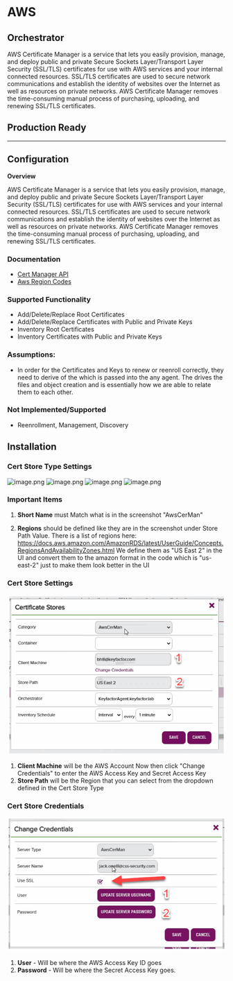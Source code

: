 # AWS
## Orchestrator

AWS Certificate Manager is a service that lets you easily provision, manage, and deploy public and private Secure Sockets Layer/Transport Layer Security (SSL/TLS) certificates for use with AWS services and your internal connected resources. SSL/TLS certificates are used to secure network communications and establish the identity of websites over the Internet as well as resources on private networks. AWS Certificate Manager removes the time-consuming manual process of purchasing, uploading, and renewing SSL/TLS certificates.

## Production Ready

<!-- add integration specific information below -->
*** 
## **Configuration**

**Overview**

AWS Certificate Manager is a service that lets you easily provision, manage, and deploy public and private Secure Sockets Layer/Transport Layer Security (SSL/TLS) certificates for use with AWS services and your internal connected resources. SSL/TLS certificates are used to secure network communications and establish the identity of websites over the Internet as well as resources on private networks. AWS Certificate Manager removes the time-consuming manual process of purchasing, uploading, and renewing SSL/TLS certificates.

### Documentation

- [Cert Manager API](https://docs.aws.amazon.com/acm/latest/userguide/sdk.html)
- [Aws Region Codes](https://docs.aws.amazon.com/AmazonRDS/latest/UserGuide/Concepts.RegionsAndAvailabilityZones.html)

### Supported Functionality
- Add/Delete/Replace Root Certificates
- Add/Delete/Replace Certificates with Public and Private Keys
- Inventory Root Certificates
- Inventory Certificates with Public and Private Keys

### Assumptions:
- In order for the Certificates and Keys to renew or reenroll correctly, they need to derive of the <alias> which is passed into the any agent.  The <alias> drives the files and object creation and is essentially how we are able to relate them to each other.

### Not Implemented/Supported
- Reenrollment, Management, Discovery

## **Installation**

### Cert Store Type Settings
![image.png](/Media/Images/CertStoreType-Basic.gif)
![image.png](/Media/Images/CertStoreType-Advanced.gif)
![image.png](/Media/Images/CertStoreType-CustomFields.gif)
![image.png](/Media/Images/CertStoreType-EntryParams.gif)

### Important Items
1)  **Short Name** must Match what is in the screenshot "AwsCerMan"

2) **Regions** should be defined like they are in the screenshot under Store Path Value.  There is a list of regions here:
https://docs.aws.amazon.com/AmazonRDS/latest/UserGuide/Concepts.RegionsAndAvailabilityZones.html
We define them as "US East 2" in the UI and convert them to the amazon format in the code which is "us-east-2" just to make them look better in the UI

### Cert Store Settings
![image.png](/Media/Images/CertStoreSettings.gif)

1) **Client Machine** will be the AWS Account Now then click "Change Credentials" to enter the AWS Access Key and Secret Access Key
2) **Store Path** will be the Region that you can select from the dropdown defined in the Cert Store Type

### Cert Store Credentials
![image.png](/Media/Images/ChangeCredentials.gif)

1) **User** - Will be where the AWS Access Key ID goes
2) **Password** -  Will be where the Secret Access Key goes.
